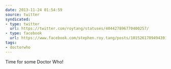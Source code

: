```yaml
---
date: 2013-11-24 01:54:59
source: twitter
syndicated:
- type: twitter
  url: https://twitter.com/roytang/statuses/404427896770400257/
- type: facebook
  url: https://www.facebook.com/stephen.roy.tang/posts/10152617094943912
tags:
- doctorwho
---
```


Time for some Doctor Who!